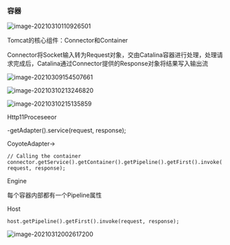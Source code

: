 ### 容器

![image-20210310110926501](https://tva1.sinaimg.cn/large/008eGmZEly1goemuzjkunj312u06aq8x.jpg)

Tomcat的核心组件：Connector和Container

Connector将Socket输入转为Request对象，交由Catalina容器进行处理，处理请求完成后，Catalina通过Connector提供的Response对象将结果写入输出流

![image-20210309154507661](https://tva1.sinaimg.cn/large/008eGmZEly1godp7jlg7nj30eb08swfp.jpg)





![image-20210310213246820](https://tva1.sinaimg.cn/large/008eGmZEly1gof4vl78pyj30vh0jqdhy.jpg)



![image-20210310215135859](https://tva1.sinaimg.cn/large/008eGmZEly1gof5f4u7rvj30px0c50tp.jpg)





Http11Proceseeor

-getAdapter().service(request, response);

CoyoteAdapter->

```
// Calling the container
connector.getService().getContainer().getPipeline().getFirst().invoke(
request, response);
```

Engine

每个容器内部都有一个Pipeline属性









Host

```
host.getPipeline().getFirst().invoke(request, response);
```



![image-20210312002617200](https://tva1.sinaimg.cn/large/008eGmZEly1gogfifbqq2j30x20bzteh.jpg)